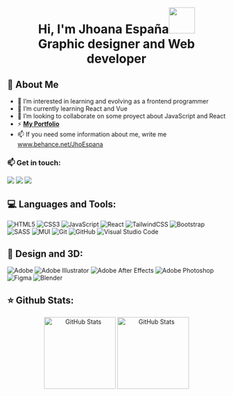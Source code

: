 <h1 align="center">Hi, I'm Jhoana España<img src="https://raw.githubusercontent.com/MartinHeinz/MartinHeinz/master/wave.gif" width="60px"></br>Graphic designer and Web developer</h1>

## 🙋 About Me

- 👀 I’m interested in learning and evolving as a frontend programmer
- 🌱 I’m currently learning React and Vue
- 💞️ I’m looking to collaborate on some proyect about JavaScript and React
- ⚡ **[My Portfolio](https://www.behance.net/JhoEspana)**
- 📫 If you need some information about me, write me www.behance.net/JhoEspana

### 📫 Get in touch:

<p align="left">

<a href = "https://www.linkedin.com/in/jhoespana/"><img src="https://img.shields.io/badge/linkedin-%230077B5.svg?style=for-the-badge&logo=linkedin&logoColor=white"/></a>
<a href = "https://www.behance.net/JhoEspana"><img src="https://img.shields.io/badge/Behance-1769ff?style=for-the-badge&logo=behance&logoColor=white"/></a>
<a href = "https://twitter.com/JhoanaEspana"><img src="https://img.shields.io/badge/Twitter-%231DA1F2.svg?style=for-the-badge&logo=Twitter&logoColor=white"/></a>


## 💻 Languages and Tools:

![HTML5](https://img.shields.io/badge/html5-%23E34F26.svg?style=for-the-badge&logo=html5&logoColor=white)
![CSS3](https://img.shields.io/badge/css3-%231572B6.svg?style=for-the-badge&logo=css3&logoColor=white)
![JavaScript](https://img.shields.io/badge/javascript-%23323330.svg?style=for-the-badge&logo=javascript&logoColor=%23F7DF1E)
![React](https://img.shields.io/badge/react-%2320232a.svg?style=for-the-badge&logo=react&logoColor=%2361DAFB)
![TailwindCSS](https://img.shields.io/badge/tailwindcss-%2338B2AC.svg?style=for-the-badge&logo=tailwind-css&logoColor=white)
![Bootstrap](https://img.shields.io/badge/bootstrap-%23563D7C.svg?style=for-the-badge&logo=bootstrap&logoColor=white)
![SASS](https://img.shields.io/badge/SASS-hotpink.svg?style=for-the-badge&logo=SASS&logoColor=white)
![MUI](https://img.shields.io/badge/MUI-%230081CB.svg?style=for-the-badge&logo=mui&logoColor=white)
![Git](https://img.shields.io/badge/git-%23F05033.svg?style=for-the-badge&logo=git&logoColor=white)
![GitHub](https://img.shields.io/badge/github-%23121011.svg?style=for-the-badge&logo=github&logoColor=white)
![Visual Studio Code](https://img.shields.io/badge/Visual%20Studio%20Code-0078d7.svg?style=for-the-badge&logo=visual-studio-code&logoColor=white)

## 🎨 Design and 3D:
  
![Adobe](https://img.shields.io/badge/adobe-%23FF0000.svg?style=for-the-badge&logo=adobe&logoColor=white)
![Adobe Illustrator](https://img.shields.io/badge/adobe%20illustrator-%23FF9A00.svg?style=for-the-badge&logo=adobe%20illustrator&logoColor=white)
![Adobe After Effects](https://img.shields.io/badge/Adobe%20After%20Effects-9999FF.svg?style=for-the-badge&logo=Adobe%20After%20Effects&logoColor=white)
![Adobe Photoshop](https://img.shields.io/badge/adobe%20photoshop-%2331A8FF.svg?style=for-the-badge&logo=adobe%20photoshop&logoColor=white)
![Figma](https://img.shields.io/badge/figma-%23F24E1E.svg?style=for-the-badge&logo=figma&logoColor=white)
![Blender](https://img.shields.io/badge/blender-%23F5792A.svg?style=for-the-badge&logo=blender&logoColor=white)

  
  
## ⭐ Github Stats:

  <div align="center">
    <img align="center" height="165em" src="https://github-readme-stats.vercel.app/api?username=JhoanaEspana&show_icons=true&theme=dracula&title_color=3cb480&locale=en" alt="GitHub Stats" />
    <img align="center" height="165em" src="https://github-readme-stats.vercel.app/api/top-langs?username=JhoanaEspana&show_icons=true&theme=dracula&title_color=3cb480&locale=en&layout=compact" alt="GitHub Stats" />
  </div>
 
 
<!---
JhoanaEspana/JhoanaEspana is a ✨ special ✨ repository because its `README.md` (this file) appears on your GitHub profile.
You can click the Preview link to take a look at your changes.
--->
